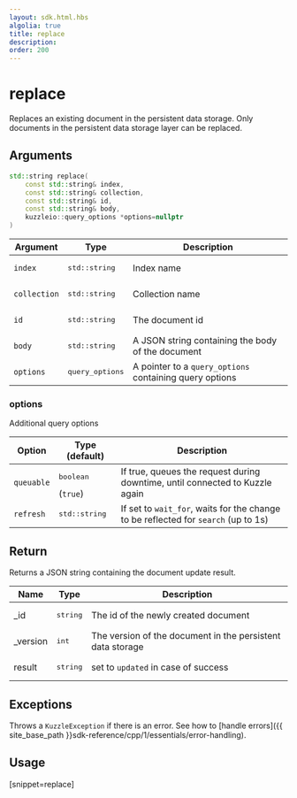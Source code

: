 ```yaml
---
layout: sdk.html.hbs
algolia: true
title: replace
description:
order: 200
---
```


# replace

Replaces an existing document in the persistent data storage.
Only documents in the persistent data storage layer can be replaced.

## Arguments

```cpp
std::string replace(
    const std::string& index, 
    const std::string& collection, 
    const std::string& id, 
    const std::string& body, 
    kuzzleio::query_options *options=nullptr
)
```

| Argument | Type | Description |
| --- | --- | --- |
| `index` | <pre>std::string</pre> | Index name |
| `collection` | <pre>std::string</pre> | Collection name |
| `id` | <pre>std::string</pre> | The document id |
| `body` | <pre>std::string</pre> | A JSON string containing the body of the document |
| `options` | <pre>query_options</pre> | A pointer to a `query_options` containing query options |

### options

Additional query options

| Option | Type (default) | Description |
| ------ | -------------- | ----------- |
| `queuable` | <pre>boolean</pre> (`true`) | If true, queues the request during downtime, until connected to Kuzzle again  |
| `refresh` | <pre>std::string</pre> | If set to `wait_for`, waits for the change to be reflected for `search` (up to 1s) |

## Return

Returns a JSON string containing the document update result.

| Name | Type | Description
| --- | --- | ---
| _id | <pre>string</pre> | The id of the newly created document
| _version | <pre>int</pre> | The version of the document in the persistent data storage
| result | <pre>string</pre> | set to `updated` in case of success

## Exceptions

Throws a `KuzzleException` if there is an error. See how to [handle errors]({{ site_base_path }}sdk-reference/cpp/1/essentials/error-handling).

## Usage

[snippet=replace]
